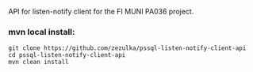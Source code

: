 API for listen-notify client for the FI MUNI PA036 project.

### mvn local install:

    git clone https://github.com/zezulka/pssql-listen-notify-client-api
    cd pssql-listen-notify-client-api
    mvn clean install
